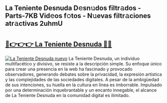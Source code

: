 ## La Teniente Desnuda D𝚎sn𝚞dos filtr𝚊dos - Parts-7KB Vid𝚎os f𝚘tos - N𝚞evas filtr𝚊ciones atr𝚊ctivas 2uhmU

# <h2><a href="http://mb5tae.tromn.icu/?c=La+Teniente+Desnuda">🔗👉👉👉 La Teniente Desnuda 🔗🔗</a></h2>

[![La Teniente Desnuda nuevo](https://i.imgur.com/pEAQMta.gif)](http://mb5tae.tromn.icu/?c=La+Teniente+Desnuda)
La Teniente Desnuda, un individuo multifacético y divisivo, se resiste a la descripción simple. Su enfoque único para crear una presencia en la web ha fascinado y provocado observadores, generando debates sobre la privacidad, la expresión artística y las complejidades de las sociedades digitales. A pesar de la ambigüedad de sus intenciones, su huella en la cultura en línea es imborrable. Impulsado por una determinación inquebrantable y un encanto innegable, el alcance de La Teniente Desnuda en la comunidad digital es ilimitado.
